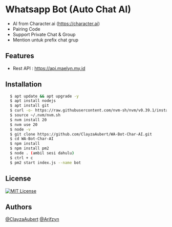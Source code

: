 # Whatsapp Bot (Auto Chat AI)
 *  AI from Character.ai (https://character.ai)
 *  Pairing Code
 *  Support Private Chat & Group
 *  Mention untuk prefix chat grup
 

## Features
 * Rest API : https://api.maelyn.my.id

## Installation 

```bash
  $ apt update && apt upgrade -y
  $ apt install nodejs
  $ apt install git
  $ curl -o- https://raw.githubusercontent.com/nvm-sh/nvm/v0.39.1/install.sh | bash
  $ source ~/.nvm/nvm.sh
  $ nvm install 20
  $ nvm use 20
  $ node -v
  $ git clone https://github.com/ClayzaAubert/WA-Bot-Char-AI.git
  $ cd WA-Bot-Char-AI
  $ npm install
  $ npm install pm2
  $ node . (ambil sesi dahulu)
  $ ctrl + c
  $ pm2 start index.js --name bot
```
    
## License

[![MIT License](https://img.shields.io/badge/License-MIT-green.svg)](https://choosealicense.com/licenses/mit/)

## Authors

[@ClayzaAubert](https://github.com/@ClayzaAubert)
[@Arifzyn](https://github.com/Arifzyn19)

